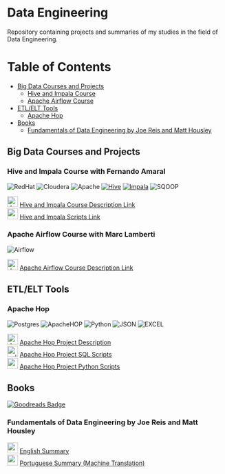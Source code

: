 # Data Engineering
Repository containing projects and summaries of my studies in the field of Data Engineering.

# Table of Contents

- [Big Data Courses and Projects](#big-data-courses-and-projects)
  - [Hive and Impala Course](#hive-and-impala-course-with-fernando-amaral)
  - [Apache Airflow Course](#apache-airflow-course-with-marc-lamberti)
- [ETL/ELT Tools](#etlelt-tools)
  - [Apache Hop](#apache-hop)
- [Books](#books)
  - [Fundamentals of Data Engineering by Joe Reis and Matt Housley](#fundamentals-of-data-engineering-by-joe-reis-and-matt-housley)

## Big Data Courses and Projects

### Hive and Impala Course with Fernando Amaral
![RedHat](https://img.shields.io/badge/Red%20Hat-EE0000?style=for-the-badge&logo=redhat&logoColor=white)
![Cloudera](https://img.shields.io/badge/Cloudera-0000FF?style=for-the-badge&logo=cloudera&logoColor=white)
![Apache](https://img.shields.io/badge/Apache-D22128?style=for-the-badge&logo=Apache&logoColor=white)
[![Hive](https://img.shields.io/badge/-Hive-orange?logo=apache%20hive&style=for-the-badge&logoColor=white)](https://hive.apache.org/)
[![Impala](https://img.shields.io/badge/-Impala-black?logo=apache&style=for-the-badge)](https://impala.apache.org/)
![SQOOP](https://img.shields.io/badge/Apache_SQOOP-00C300?logo=apache&logoColor=white&style=for-the-badge)

<img src="https://cdn-icons-png.flaticon.com/512/4136/4136043.png" alt="document" width="25" height="25"> [Hive and Impala Course Description Link](Hive_Impala/Hive%20and%20Impala.md)<br>
<img src="https://cdn-icons-png.flaticon.com/512/3277/3277524.png" alt="scripts" width="25" height="25"> [Hive and Impala Scripts Link](Hive_Impala/Scripts)

### Apache Airflow Course with Marc Lamberti
![Airflow](https://img.shields.io/badge/Airflow-017CEE?style=for-the-badge&logo=Apache%20Airflow&logoColor=white)

<img src="https://cdn-icons-png.flaticon.com/512/4136/4136043.png" alt="document" width="25" height="25"> [Apache Airflow Course Description Link](Apache_Airflow_Marc_Lamberti/The%20Complete%20Hands-On%20Introduction%20to%20Apache%20Airflow.md)<br>


## ETL/ELT Tools

### Apache Hop
![Postgres](https://img.shields.io/badge/postgres-%23316192.svg?style=for-the-badge&logo=postgresql&logoColor=white)
![ApacheHOP](https://img.shields.io/badge/HOP-ffffff?style=for-the-badge&logo=apache&logoColor=blue)
![Python](https://img.shields.io/badge/python-3670A0?style=for-the-badge&logo=python&logoColor=ffdd54)
![JSON](https://img.shields.io/badge/json-5E5C5C?style=for-the-badge&logo=json&logoColor=white)
![EXCEL](https://img.shields.io/badge/Microsoft_Excel-217346?style=for-the-badge&logo=microsoft-excel&logoColor=white)

<img src="https://cdn-icons-png.flaticon.com/512/4136/4136043.png" alt="document" width="25" height="25"> [Apache Hop Project Description](ApacheHopProject/Apache%20Hop%20Project%20Description.md)<br>
<img src="https://cdn-icons-png.flaticon.com/512/4248/4248443.png" alt="sql scripts" width="25" height="25"> [Apache Hop Project SQL Scripts](ApacheHopProject/scripts_sql)<br>
<img src="https://cdn.icon-icons.com/icons2/2699/PNG/512/python_vertical_logo_icon_168039.png" alt="py scripts" width="25" height="25"> [Apache Hop Project Python Scripts](ApacheHopProject/scripts_py)<br>

## Books
<a href="https://www.goodreads.com/user/show/50697219-jo-o-paulo-m-ller-mamede">
    <img src="https://img.shields.io/badge/Goodreads-372213?style=for-the-badge&logo=goodreads&logoColor=white" alt="Goodreads Badge"/>
  </a>

### Fundamentals of Data Engineering by Joe Reis and Matt Housley

<img src="https://cdn-icons-png.flaticon.com/512/197/197374.png" alt="english summary" width="25" height="25"> [English Summary](Books/FundamentalsOfDataEngineering/Fundamentals%20of%20Data%20Engineering%20-%20%20Joe%20Reis%20&%20Matt%20Housley%20(ENG).md)<br>
<img src="https://cdn-icons-png.flaticon.com/512/3909/3909370.png" alt="portuguese summary" width="25" height="25"> [Portuguese Summary (Machine Translation)](Books/FundamentalsOfDataEngineering/Fundamentals%20of%20Data%20Engineering%20-%20%20Joe%20Reis%20%26%20Matt%20Housley%20%20(PT-BR).md)<br>









